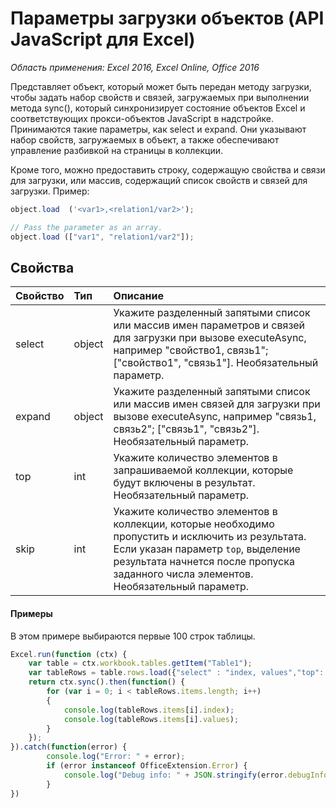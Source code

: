 # Параметры загрузки объектов (API JavaScript для Excel)

_Область применения: Excel 2016, Excel Online, Office 2016_

Представляет объект, который может быть передан методу загрузки, чтобы задать набор свойств и связей, загружаемых при выполнении метода sync(), который синхронизирует состояние объектов Excel и соответствующих прокси-объектов JavaScript в надстройке. Принимаются такие параметры, как select и expand. Они указывают набор свойств, загружаемых в объект, а также обеспечивают управление разбивкой на страницы в коллекции.

Кроме того, можно предоставить строку, содержащую свойства и связи для загрузки, или массив, содержащий список свойств и связей для загрузки. Пример:

```js	
object.load  ('<var1>,<relation1/var2>');

// Pass the parameter as an array.
object.load (["var1", "relation1/var2"]);
```

## Свойства
| Свойство   | Тип|Описание|
|:---------------|:--------|:----------|
|select|object|Укажите разделенный запятыми список или массив имен параметров и связей для загрузки при вызове executeAsync, например "свойство1, связь1"; ["свойство1", "связь1"]. Необязательный параметр.|
|expand|object|Укажите разделенный запятыми список или массив имен связей для загрузки при вызове executeAsync, например "связь1, связь2"; ["связь1", "связь2"]. Необязательный параметр.|
|top|int| Укажите количество элементов в запрашиваемой коллекции, которые будут включены в результат. Необязательный параметр.|
|skip|int|Укажите количество элементов в коллекции, которые необходимо пропустить и исключить из результата. Если указан параметр `top`, выделение результата начнется после пропуска заданного числа элементов. Необязательный параметр.|

#### Примеры

В этом примере выбираются первые 100 строк таблицы.

```js
Excel.run(function (ctx) { 
	var table = ctx.workbook.tables.getItem("Table1");
	var tableRows = table.rows.load({"select" : "index, values","top": 100, "skip": 0 })
	return ctx.sync().then(function() {
		for (var i = 0; i < tableRows.items.length; i++)
		{
			console.log(tableRows.items[i].index);
			console.log(tableRows.items[i].values);
		}
	});
}).catch(function(error) {
		console.log("Error: " + error);
		if (error instanceof OfficeExtension.Error) {
			console.log("Debug info: " + JSON.stringify(error.debugInfo));
		}
})
```
